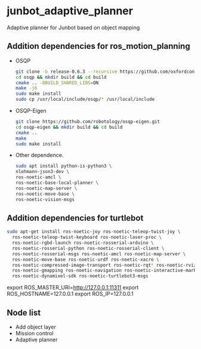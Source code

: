 # junbot_adaptive_planner
Adaptive planner for Junbot based on object mapping

## Addition dependencies for ros_motion_planning

- OSQP
    ```bash
    git clone -b release-0.6.3 --recursive https://github.com/oxfordcontrol/osqp
    cd osqp && mkdir build && cd build
    cmake .. -DBUILD_SHARED_LIBS=ON
    make -j6
    sudo make install
    sudo cp /usr/local/include/osqp/* /usr/local/include
    ```

- OSQP-Eigen

    ```bash
    git clone https://github.com/robotology/osqp-eigen.git
    cd osqp-eigen && mkdir build && cd build
    cmake ..
    make
    sudo make install
    ```

- Other dependence.
    ```bash
    sudo apt install python-is-python3 \
    nlohmann-json3-dev \
    ros-noetic-amcl \
    ros-noetic-base-local-planner \
    ros-noetic-map-server \
    ros-noetic-move-base \
    ros-noetic-vision-msgs 
    ```
## Addition dependencies for turtlebot

```bash
sudo apt-get install ros-noetic-joy ros-noetic-teleop-twist-joy \
  ros-noetic-teleop-twist-keyboard ros-noetic-laser-proc \
  ros-noetic-rgbd-launch ros-noetic-rosserial-arduino \
  ros-noetic-rosserial-python ros-noetic-rosserial-client \
  ros-noetic-rosserial-msgs ros-noetic-amcl ros-noetic-map-server \
  ros-noetic-move-base ros-noetic-urdf ros-noetic-xacro \
  ros-noetic-compressed-image-transport ros-noetic-rqt* ros-noetic-rviz \
  ros-noetic-gmapping ros-noetic-navigation ros-noetic-interactive-markers \
  ros-noetic-dynamixel-sdk ros-noetic-turtlebot3-msgs
```


export ROS_MASTER_URI=http://127.0.0.1:11311
export ROS_HOSTNAME=127.0.0.1
export ROS_IP=127.0.0.1
    
## Node list

- Add object layer
- Mission control
- Adaptive planner



